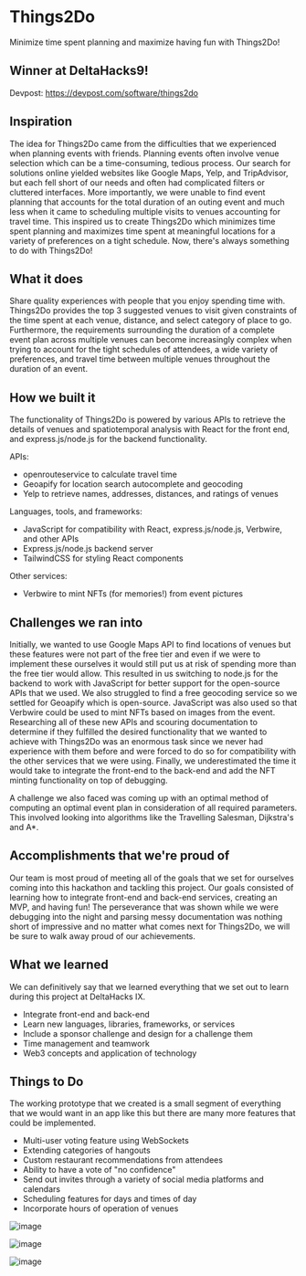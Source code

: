 # Things2Do
Minimize time spent planning and maximize having fun with Things2Do!

## Winner at DeltaHacks9!
Devpost: https://devpost.com/software/things2do

## Inspiration
The idea for Things2Do came from the difficulties that we experienced when planning events with friends. Planning events often involve venue selection which can be a time-consuming, tedious process. Our search for solutions online yielded websites like Google Maps, Yelp, and TripAdvisor, but each fell short of our needs and often had complicated filters or cluttered interfaces. More importantly, we were unable to find event planning that accounts for the total duration of an outing event and much less when it came to scheduling multiple visits to venues accounting for travel time. This inspired us to create Things2Do which minimizes time spent planning and maximizes time spent at meaningful locations for a variety of preferences on a tight schedule. Now, there's always something to do with Things2Do!

## What it does
Share quality experiences with people that you enjoy spending time with. Things2Do provides the top 3 suggested venues to visit given constraints of the time spent at each venue, distance, and select category of place to go. Furthermore, the requirements surrounding the duration of a complete event plan across multiple venues can become increasingly complex when trying to account for the tight schedules of attendees, a wide variety of preferences, and travel time between multiple venues throughout the duration of an event. 

## How we built it
The functionality of Things2Do is powered by various APIs to retrieve the details of venues and spatiotemporal analysis with React for the front end, and express.js/node.js for the backend functionality.

APIs:
- openrouteservice to calculate travel time
- Geoapify for location search autocomplete and geocoding
- Yelp to retrieve names, addresses, distances, and ratings of venues

Languages, tools, and frameworks:
- JavaScript for compatibility with React, express.js/node.js, Verbwire, and other APIs
- Express.js/node.js backend server
- TailwindCSS for styling React components

Other services:
- Verbwire to mint NFTs (for memories!) from event pictures

## Challenges we ran into
Initially, we wanted to use Google Maps API to find locations of venues but these features were not part of the free tier and even if we were to implement these ourselves it would still put us at risk of spending more than the free tier would allow. This resulted in us switching to node.js for the backend to work with JavaScript for better support for the open-source APIs that we used. We also struggled to find a free geocoding service so we settled for Geoapify which is open-source. JavaScript was also used so that Verbwire could be used to mint NFTs based on images from the event. Researching all of these new APIs and scouring documentation to determine if they fulfilled the desired functionality that we wanted to achieve with Things2Do was an enormous task since we never had experience with them before and were forced to do so for compatibility with the other services that we were using. Finally, we underestimated the time it would take to integrate the front-end to the back-end and add the NFT minting functionality on top of debugging. 

A challenge we also faced was coming up with an optimal method of computing an optimal event plan in consideration of all required parameters. This involved looking into algorithms like the Travelling Salesman, Dijkstra's and A*.   

## Accomplishments that we're proud of
Our team is most proud of meeting all of the goals that we set for ourselves coming into this hackathon and tackling this project. Our goals consisted of learning how to integrate front-end and back-end services, creating an MVP, and having fun! The perseverance that was shown while we were debugging into the night and parsing messy documentation was nothing short of impressive and no matter what comes next for Things2Do, we will be sure to walk away proud of our achievements.

## What we learned
We can definitively say that we learned everything that we set out to learn during this project at DeltaHacks IX.
- Integrate front-end and back-end
- Learn new languages, libraries, frameworks, or services
- Include a sponsor challenge and design for a challenge them
- Time management and teamwork
- Web3 concepts and application of technology

## Things to Do
The working prototype that we created is a small segment of everything that we would want in an app like this but there are many more features that could be implemented.
- Multi-user voting feature using WebSockets
- Extending categories of hangouts
- Custom restaurant recommendations from attendees
- Ability to have a vote of "no confidence"
- Send out invites through a variety of social media platforms and calendars
- Scheduling features for days and times of day
- Incorporate hours of operation of venues

![image](https://user-images.githubusercontent.com/46271636/212544238-73c8032c-66fe-40a3-a294-8a754161f42d.png)

![image](https://user-images.githubusercontent.com/46271636/212544261-2ec3318d-44dd-4ccf-b1c6-74583a6d6b2c.png)

![image](https://user-images.githubusercontent.com/46271636/212552274-7370af77-121c-4c53-8e4a-a519dd698df3.png)
